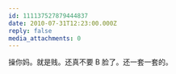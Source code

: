 ```yaml
---
id: 111137527879444837
date: 2010-07-31T12:23:00.000Z
reply: false
media_attachments: 0
---
```


操你妈。就是贱。还真不要 B 脸了。还一套一套的。 ​​​​

